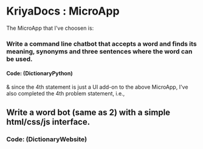 # KriyaDocs : MicroApp

The MicroApp that I've choosen is:

### Write a command line chatbot that accepts a word and finds its meaning, synonyms and three sentences where the word can be used. 
#### Code: (DictionaryPython)

& since the 4th statement is just a UI add-on to the above MicroApp,
I've also completed the 4th problem statement, i.e.,

## Write a word bot (same as 2) with a simple html/css/js interface.
### Code: (DictionaryWebsite)

